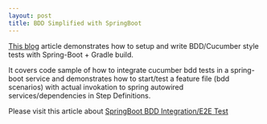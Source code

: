 ```yaml
---
layout: post
title: BDD Simplified with SpringBoot
---
```


[This blog](https://medium.com/@manu.me/bdd-simplified-with-springboot-b56ffdcadb2b) article demonstrates how to setup and write BDD/Cucumber style tests with Spring-Boot + Gradle build.

It covers code sample of how to integrate cucumber bdd tests in a spring-boot service and demonstrates how to start/test a feature file (bdd scenarios) with actual invokation to spring autowired services/dependencies in Step Definitions.

Please visit this article about [SpringBoot BDD Integration/E2E Test](https://medium.com/@manu.me/bdd-simplified-with-springboot-b56ffdcadb2b)
